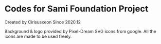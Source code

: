 # Codes for Sami Foundation Project

  Created by Cirisusxeon
  Since 2020.12

  Background & logo provided by Pixel-Dream
  SVG icons from google. All the icons are made to be used freely.
